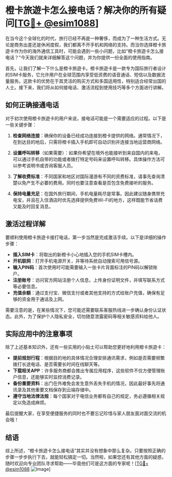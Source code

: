 # 橙卡旅遊卡怎么接电话？解决你的所有疑问[[TG💪+ @esim1088](https://t.me/s/esim1088)]

在当今这个全球化的时代，旅行已经不再是一种奢侈，而成为了一种生活方式。无论是商务出差还是休闲度假，我们都离不开手机和网络的支持。而当你选择橙卡旅遊卡作为你的海外通信工具时，可能会遇到一些小问题，比如“橙卡旅遊卡怎么接电话？”今天我们就来详细解答这个问题，并为你提供一份全面的使用指南。

首先，让我们了解一下什么是橙卡旅遊卡。橙卡旅遊卡是一款专为国际旅行者设计的SIM卡服务，它允许用户在全球范围内享受低资费的语音通话、短信以及数据流量服务。这款卡的优势在于其灵活的购买方式和多国适用性，特别适合经常出国的人士。接下来，我们将从如何接电话、激活流程到使用技巧等多个方面进行讲解。

## 如何正确接通电话

对于初次使用橙卡旅遊卡的用户来说，接电话可能是一个需要适应的过程。以下是一些关键步骤：

1. **检查网络连接**：确保你的设备已经成功连接到橙卡提供的网络。通常情况下，在到达目的地后，只需将橙卡插入手机即可自动识别并连接当地运营商网络。

2. **设置呼叫转移**（如果需要）：如果你希望在境外也能接听到来自国内的来电，可以通过手机自带的功能或者拨打特定号码来设置呼叫转移。具体操作方法可以参考说明书或咨询客服人员。

3. **了解收费标准**：不同国家和地区对国际漫游有不同的资费标准，请事先查询清楚以免产生不必要的费用。同时也要注意查看是否包含免费接听的服务。

4. **保持电量充足**：在国外旅行期间，手机电量耗尽是常事。因此建议随身携带充电宝，并且在入住酒店时优先选择提供免费Wi-Fi的地方，这样既能节省话费又能及时回复消息。

## 激活过程详解

要顺利使用橙卡旅遊卡接打电话，第一步当然是完成激活手续。以下是详细的操作步骤：

- **插入SIM卡**：将取出的新橙卡小心地插入您的手机SIM卡槽内。
- **开机联网**：打开手机电源开关，并等待系统自动搜索可用信号源。
- **输入PIN码**：首次使用时可能需要输入一张卡片背面标注的PIN码以解锁账户。
- **注册账号**：访问官方网站注册个人信息，上传身份证明文件，并填写联系方式等必要信息。
- **充值余额**：通过支付宝、微信支付或者其他支持的方式给账户充值，确保有足够的资金用于通话及上网。

需要注意的是，在某些情况下，您可能还需要联系客服热线进一步确认身份认证状态。此外，为了保护个人隐私安全，切勿随意泄露密码等相关敏感资料给他人。

## 实际应用中的注意事项

除了上述基本知识外，还有一些实用的小贴士可以帮助您更好地利用橙卡旅遊卡：

- **提前规划行程**：根据目的地的具体情况合理安排通讯需求，例如是否需要频繁拨打长途电话、是否需要长时间在线聊天等。
- **下载相关APP**：许多服务商都会推出专属应用程序，这些软件不仅方便管理账户信息，还能够实时监控消费记录。
- **备份重要资料**：出门在外难免会发生意外丢失手机的情况，因此最好事先将通讯录及其他重要文档保存到云端存储中。
- **遵守当地法律法规**：每个国家对于电信业务都有自己的规定，务必遵循相关规定以免造成麻烦。

最后提醒大家，在享受便捷服务的同时也不要忘记珍惜与家人朋友面对面交流的机会哦！

## 结语

综上所述，“橙卡旅遊卡怎么接电话”其实并没有想象中那么复杂。只要按照正确的步骤一步步执行下去，就能轻松搞定一切。当然啦，如果您还有其他方面的疑惑，随时欢迎向专业团队寻求帮助——毕竟他们可是这方面的专家呢！[[TG💪+ @esim1088](https://t.me/s/esim1088) ![Image](https://i.postimg.cc/4NQfJmqS/Snipaste-2025-05-13-00-14-12.png)]